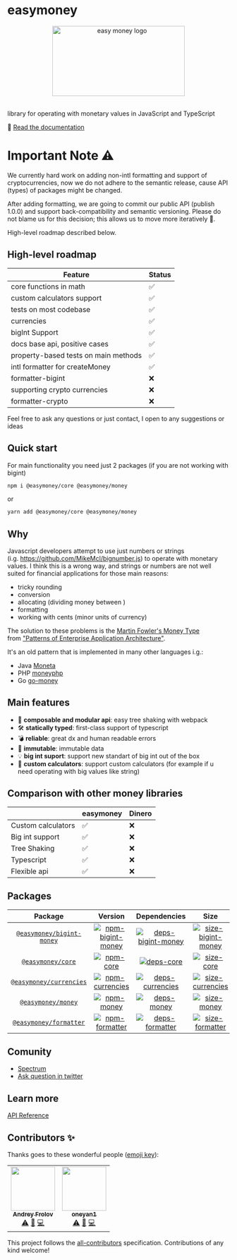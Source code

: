 # easymoney

<div align="center" text-align="center">
  <img src="https://easymoney.now.sh/img/logo.png" align="center"
     alt="easy money logo" width="300" height="159"></img>     
     <br></br>
</div>



library for operating with monetary values in JavaScript and TypeScript

📖 [Read the documentation](https://easymoney.now.sh/docs/introduction/getting-started)

# Important Note ⚠️

We currently hard work on adding non-intl formatting and support of cryptocurrencies, now we do not adhere to the semantic release, cause API (types) of packages might be changed.

After adding formatting, we are going to commit our public API (publish 1.0.0) and support back-compatibility and semantic versioning. Please do not blame us for this decision; this allows us to move more iteratively 🚀.

High-level roadmap described below.

## High-level roadmap

| Feature                              | Status |
| ------------------------------------ | ------ |
| core functions in math               | ✅      |
| custom calculators support           | ✅      |
| tests on most codebase               | ✅      |
| currencies                           | ✅      |
| bigInt Support                       | ✅      |
| docs base api, positive cases        | ✅      |
| property-based tests on main methods | ✅      |
| intl formatter for createMoney       | ✅      |
| formatter-bigint                     | ❌      |
| supporting crypto currencies         | ❌      |
| formatter-crypto                     | ❌      |

Feel free to ask any questions or just contact, I open to any suggestions or ideas

## Quick start

For main functionality you need just 2 packages (if you are not working with bigint)

```sh
npm i @easymoney/core @easymoney/money
```

or

```sh
yarn add @easymoney/core @easymoney/money
```

## Why

Javascript developers attempt to use just numbers or strings (i.g. https://github.com/MikeMcl/bignumber.js) to operate with monetary values. I think this is a wrong way, and strings or numbers are not well suited for financial applications for those main reasons:

- tricky rounding
- conversion
- allocating (dividing money between )
- formatting
- working with cents (minor units of currency)

The solution to these problems is the [Martin Fowler's Money Type](https://martinfowler.com/eaaCatalog/money.html) from ["Patterns of Enterprise Application Architecture"](https://www.amazon.ca/gp/product/0321127420/ref=as_li_qf_asin_il_tl?ie=UTF8&tag=evertpot-20&creative=330641&linkCode=as2&creativeASIN=0321127420&linkId=3e43f20d3b2dd7e325a3feecdd2eaecd).

It's an old pattern that is implemented in many other languages i.g.:

- Java [Moneta](https://github.com/JavaMoney/jsr354-ri)
- PHP [moneyphp](https://github.com/moneyphp/money)
- Go [go-money](https://github.com/Rhymond/go-money)

## Main features

- 🎁 **composable and modular api**: easy tree shaking with webpack
- 🛠 **statically typed**: first-class support of typescript
- 💣 **reliable**: great dx and human readable errors
- 🎁 **immutable**: immutable data
- 💡 **big int suport**: support new standart of big int out of the box
- 🧮 **custom calculators**: support custom calculators (for example if u need operating with big values like string) 

## Comparison with other money libraries

|                    | easymoney | Dinero |
| ------------------ | --------- | ------ |
| Custom calculators | ✅         | ❌      |
| Big int support    | ✅         | ❌      |
| Tree Shaking       | ✅         | ❌      |
| Typescript         | ✅         | ❌      |
| Flexible api       | ✅         | ❌      |

## Packages

|           Package           |                 Version                  |                Dependencies                |                   Size                   |
| :-------------------------: | :--------------------------------------: | :----------------------------------------: | :--------------------------------------: |
| [`@easymoney/bigint-money`] | [![npm-bigint-money]][pack-bigint-money] | [![deps-bigint-money]][david-bigint-money] | [![size-bigint-money]][pho-bigint-money] |
|     [`@easymoney/core`]     |         [![npm-core]][pack-core]         |         [![deps-core]][david-core]         |         [![size-core]][pho-core]         |
|  [`@easymoney/currencies`]  |   [![npm-currencies]][pack-currencies]   |   [![deps-currencies]][david-currencies]   |   [![size-currencies]][pho-currencies]   |
|    [`@easymoney/money`]     |        [![npm-money]][pack-money]        |        [![deps-money]][david-money]        |        [![size-money]][pho-money]        |
|  [`@easymoney/formatter`]   |    [![npm-formatter]][pack-formatter]    |    [![deps-formatter]][david-formatter]    |    [![size-formatter]][pho-formatter]    |

[`@easymoney/bigint-money`]: https://github.com/frolovdev/easymoney/tree/master/packages/bigint-money
[npm-bigint-money]: https://img.shields.io/npm/v/@easymoney/bigint-money?color=blue
[pack-bigint-money]: https://www.npmjs.com/package/@easymoney/bigint-money
[deps-bigint-money]: https://david-dm.org/frolovdev/easymoney/status.svg?path=packages/bigint-money
[david-bigint-money]: https://david-dm.org/frolovdev/easymoney?path=packages/bigint-money
[size-bigint-money]: https://img.shields.io/bundlephobia/minzip/@easymoney/bigint-money
[pho-bigint-money]: https://bundlephobia.com/result?p=@easymoney/bigint-money

[`@easymoney/core`]: https://github.com/frolovdev/easymoney/tree/master/packages/core
[npm-core]: https://img.shields.io/npm/v/@easymoney/core?color=blue
[pack-core]: https://www.npmjs.com/package/@easymoney/core
[deps-core]: https://david-dm.org/frolovdev/easymoney/status.svg?path=packages/core
[david-core]: https://david-dm.org/frolovdev/easymoney?path=packages/core
[size-core]: https://img.shields.io/bundlephobia/minzip/@easymoney/core
[pho-core]: https://bundlephobia.com/result?p=@easymoney/core

[`@easymoney/currencies`]: https://github.com/frolovdev/easymoney/tree/master/packages/currencies
[npm-currencies]: https://img.shields.io/npm/v/@easymoney/currencies?color=blue
[pack-currencies]: https://www.npmjs.com/package/@easymoney/currencies
[deps-currencies]: https://david-dm.org/frolovdev/easymoney/status.svg?path=packages/currencies
[david-currencies]: https://david-dm.org/frolovdev/easymoney?path=packages/currencies
[size-currencies]: https://img.shields.io/bundlephobia/minzip/@easymoney/currencies
[pho-currencies]: https://bundlephobia.com/result?p=@easymoney/currencies

[`@easymoney/money`]: https://github.com/frolovdev/easymoney/tree/master/packages/money
[npm-money]: https://img.shields.io/npm/v/@easymoney/money?color=blue
[pack-money]: https://www.npmjs.com/package/@easymoney/money
[deps-money]: https://david-dm.org/frolovdev/easymoney/status.svg?path=packages/money
[david-money]: https://david-dm.org/frolovdev/easymoney?path=packages/money
[size-money]: https://img.shields.io/bundlephobia/minzip/@easymoney/money
[pho-money]: https://bundlephobia.com/result?p=@easymoney/money

[`@easymoney/formatter`]: https://github.com/frolovdev/easymoney/tree/master/packages/formatter
[npm-formatter]: https://img.shields.io/npm/v/@easymoney/formatter?color=blue
[pack-formatter]: https://www.npmjs.com/package/@easymoney/formatter
[deps-formatter]: https://david-dm.org/frolovdev/easymoney/status.svg?path=packages/formatter
[david-formatter]: https://david-dm.org/frolovdev/easymoney?path=packages/formatter
[size-formatter]: https://img.shields.io/bundlephobia/minzip/@easymoney/formatter
[pho-formatter]: https://bundlephobia.com/result?p=@easymoney/formatter

## Comunity

- [Spectrum](https://spectrum.chat/easymoney)
- [Ask question in twitter](https://twitter.com/frolovdev)

## Learn more

[API Reference](https://easymoney.now.sh/docs/api/api-reference)

## Contributors ✨

Thanks goes to these wonderful people ([emoji key](https://allcontributors.org/docs/en/emoji-key)):

<!-- ALL-CONTRIBUTORS-LIST:START - Do not remove or modify this section -->
<!-- prettier-ignore-start -->
<!-- markdownlint-disable -->
<table>
  <tr>
    <td align="center"><a href="https://www.linkedin.com/in/andrey-frolov-3b8579155/"><img src="https://avatars1.githubusercontent.com/u/30667180?v=4" width="100px;" alt=""/><br /><sub><b>Andrey Frolov</b></sub></a><br /><a href="https://github.com/frolovdev/easymoney/commits?author=frolovdev" title="Tests">⚠️</a> <a href="https://github.com/frolovdev/easymoney/commits?author=frolovdev" title="Documentation">📖</a> <a href="https://github.com/frolovdev/easymoney/commits?author=frolovdev" title="Code">💻</a></td>
    <td align="center"><a href="https://github.com/oneyan1"><img src="https://avatars1.githubusercontent.com/u/45971627?v=4" width="100px;" alt=""/><br /><sub><b>oneyan1</b></sub></a><br /><a href="https://github.com/frolovdev/easymoney/commits?author=oneyan1" title="Tests">⚠️</a> <a href="https://github.com/frolovdev/easymoney/commits?author=oneyan1" title="Documentation">📖</a> <a href="https://github.com/frolovdev/easymoney/commits?author=oneyan1" title="Code">💻</a></td>
  </tr>
</table>

<!-- markdownlint-enable -->
<!-- prettier-ignore-end -->
<!-- ALL-CONTRIBUTORS-LIST:END -->

This project follows the [all-contributors](https://github.com/all-contributors/all-contributors) specification. Contributions of any kind welcome!